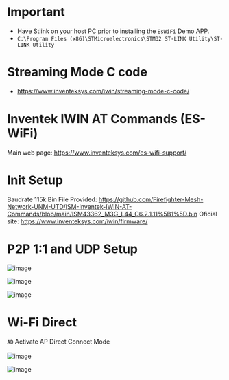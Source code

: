 # Important 
  * Have Stlink on your host PC prior to installing the ```EsWiFi``` Demo APP.
  * ``` C:\Program Files (x86)\STMicroelectronics\STM32 ST-LINK Utility\ST-LINK Utility ```
# Streaming Mode C code
  * https://www.inventeksys.com/iwin/streaming-mode-c-code/

# Inventek IWIN AT Commands (ES-WiFi)
  Main web page: https://www.inventeksys.com/es-wifi-support/
# Init Setup
  Baudrate 115k
  Bin File Provided:
  https://github.com/Firefighter-Mesh-Network-UNM-UTD/ISM-Inventek-IWIN-AT-Commands/blob/main/ISM43362_M3G_L44_C6.2.1.11%5B1%5D.bin
  Oficial site:
  https://www.inventeksys.com/iwin/firmware/ 
# P2P 1:1 and UDP Setup
![image](https://user-images.githubusercontent.com/54381052/156871284-4c14297c-50bb-405c-962b-b112a0f049a1.png)

![image](https://user-images.githubusercontent.com/54381052/156871303-afe0b29e-465b-4939-aaaa-0a792e59bb2e.png)
 
 ![image](https://user-images.githubusercontent.com/54381052/156871314-90d290df-3db1-4e9d-96b1-5b338436ab9c.png)

# Wi-Fi Direct 
``` AD ``` Activate AP Direct Connect Mode \
\
![image](https://user-images.githubusercontent.com/54381052/156871434-45f130dc-d9a8-4265-9e84-25f8a91cae57.png)

![image](https://user-images.githubusercontent.com/54381052/156871332-fe1791e2-bfaa-48bc-b4e0-378d04372c1e.png)
